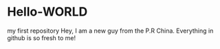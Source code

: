# Hello-WORLD
my first repository
Hey, I am a new guy from the P.R China. Everything in github is so fresh to me!
